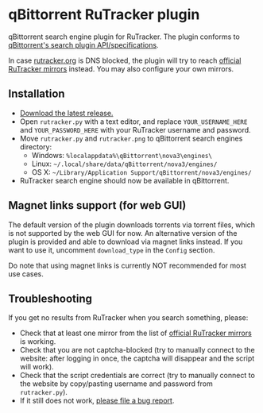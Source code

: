 # qBittorrent RuTracker plugin

qBittorrent search engine plugin for RuTracker.
The plugin conforms to [qBittorrent's search plugin API/specifications](https://github.com/qbittorrent/search-plugins/wiki/How-to-write-a-search-plugin).

In case [rutracker.org](https://rutracker.org) is DNS blocked, the plugin will try to reach [official RuTracker mirrors](http://rutracker.wiki/%D0%A7%D1%82%D0%BE_%D0%B4%D0%B5%D0%BB%D0%B0%D1%82%D1%8C,_%D0%B5%D1%81%D0%BB%D0%B8_%D0%B2%D0%B0%D0%BC_%D0%B7%D0%B0%D0%B1%D0%BB%D0%BE%D0%BA%D0%B8%D1%80%D0%BE%D0%B2%D0%B0%D0%BD_%D0%B4%D0%BE%D1%81%D1%82%D1%83%D0%BF_%D0%BD%D0%B0_rutracker.org#.D0.97.D0.B5.D1.80.D0.BA.D0.B0.D0.BB.D0.B0_rutracker.org) instead.
You may also configure your own mirrors.

## Installation

- [Download the latest release.](https://github.com/nbusseneau/qBittorrent-RuTracker-plugin/releases/latest)
- Open `rutracker.py` with a text editor, and replace `YOUR_USERNAME_HERE` and `YOUR_PASSWORD_HERE` with your RuTracker username and password.
- Move `rutracker.py` and `rutracker.png` to qBittorrent search engines directory:
  - Windows: `%localappdata%\qBittorrent\nova3\engines\`
  - Linux: `~/.local/share/data/qBittorrent/nova3/engines/`
  - OS X: `~/Library/Application Support/qBittorrent/nova3/engines/`
- RuTracker search engine should now be available in qBittorrent.

## Magnet links support (for web GUI)

The default version of the plugin downloads torrents via torrent files, which is not supported by the web GUI for now.
An alternative version of the plugin is provided and able to download via magnet links instead.
If you want to use it, uncomment `download_type` in the `Config` section.

Do note that using magnet links is currently NOT recommended for most use cases.

## Troubleshooting

If you get no results from RuTracker when you search something, please:

- Check that at least one mirror from the list of [official RuTracker mirrors](http://rutracker.wiki/%D0%A7%D1%82%D0%BE_%D0%B4%D0%B5%D0%BB%D0%B0%D1%82%D1%8C,_%D0%B5%D1%81%D0%BB%D0%B8_%D0%B2%D0%B0%D0%BC_%D0%B7%D0%B0%D0%B1%D0%BB%D0%BE%D0%BA%D0%B8%D1%80%D0%BE%D0%B2%D0%B0%D0%BD_%D0%B4%D0%BE%D1%81%D1%82%D1%83%D0%BF_%D0%BD%D0%B0_rutracker.org#.D0.97.D0.B5.D1.80.D0.BA.D0.B0.D0.BB.D0.B0_rutracker.org) is working.
- Check that you are not captcha-blocked (try to manually connect to the website: after logging in once, the captcha will disappear and the script will work).
- Check that the script credentials are correct (try to manually connect to the website by copy/pasting username and password from `rutracker.py`).
- If it still does not work, [please file a bug report](https://github.com/nbusseneau/qBittorrent-RuTracker-plugin/issues/new/choose).
